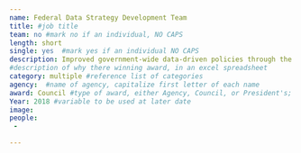 ```yaml
---
name: Federal Data Strategy Development Team
title: #job title
team: no #mark no if an individual, NO CAPS
length: short
single: yes  #mark yes if an individual NO CAPS
description: Improved government-wide data-driven policies through the development 10 year data strategy, principles, practices and priority projects in support of the PMA.
#description of why there winning award, in an excel spreadsheet
category: multiple #reference list of categories
agency:  #name of agency, capitalize first letter of each name
award: Council #type of award, either Agency, Council, or President's; this is case sensitive so make sure to match the options listed exactly. This section generates the format of the card
Year: 2018 #variable to be used at later date
image:
people:
 -

---
```

